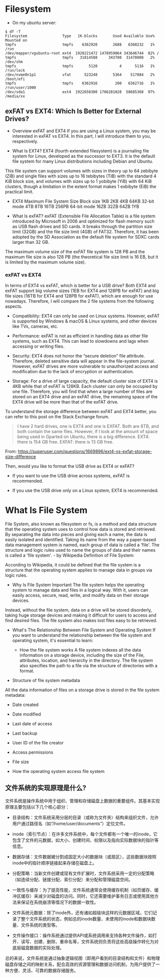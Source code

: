# Filesystem

- On my ubuntu server:
```
$ df -T
Filesystem                Type   1K-blocks       Used Available Use% Mounted on
tmpfs                     tmpfs    6362920       2688   6360232   1% /run
/dev/mapper/vgubuntu-root ext4  1920221472 1478959064 343646744  82% /
tmpfs                     tmpfs   31814588     343780  31470808   2% /dev/shm
tmpfs                     tmpfs       5120          4      5116   1% /run/lock
/dev/nvme0n1p1            vfat      523248       5364    517884   2% /boot/efi
tmpfs                     tmpfs    6362916        200   6362716   1% /run/user/1000
/dev/sda1                 ext4  1922658380 1766281028  58685368  97% /media/xx
```

## exFAT vs EXT4: Which Is Better for External Drives?
- Overview exFAT and EXT4
If you are using a Linux system, you may be interested in exFAT vs EXT4. In this part, I will introduce them to you, respectively.

- What Is EXT4?
EXT4 (fourth extended filesystem) is a journaling file system for Linux, developed as the successor to EXT3.
It is the default file system for many Linux distributions including Debian and Ubuntu.

This file system can support volumes with sizes in theory up to 64 zebibyte (ZiB) and single files with sizes up to 16 tebibytes (TiB) with the standard 4 KiB block size, and volumes with sizes up to 1 yobibyte (YiB) with 64 KiB clusters, though a limitation in the extent format makes 1 exbibyte (EiB) the practical limit.

- EXT4 Maximum File System Size
Block size	1KB	2KB	4KB	64KB
32-bit mode	4TB	8TB	16TB	256PB
64-bit mode	16ZB	32ZB	64ZB	1YB

- What Is exFAT?
exFAT (Extensible File Allocation Table) is a file system introduced by Microsoft in 2006 and optimized for flash memory such as USB flash drives and SD cards. It breaks through the partition size limit (32GB) and the file size limit (4GB) of FAT32. Therefore, it has been adopted by the SD Association as the default file system for SDXC cards larger than 32 GB.

The maximum volume size of the exFAT file system is 128 PB and the maximum file size is also 128 PB (the theoretical file size limit is 16 EB, but it is limited by the maximum volume size).

### exFAT vs EXT4
In terms of EXT4 vs exFAT, which is better for a USB drive? Both EXT4 and exFAT support big volume sizes (1EB for EXT4 and 128PB for exFAT) and big file sizes (16TB for EXT4 and 128PB for exFAT), which are enough for use nowadays. Therefore, I will compare the 2 file systems from the following aspects.

- Compatibility: EXT4 can only be used on Linux systems. However, exFAT is supported by Windows & macOS & Linux systems, and other devices like TVs, cameras, etc.

- Performance: exFAT is not as efficient in handling data as other file systems, such as EXT4. This can lead to slowdowns and lags when accessing or writing files.

- Security: EXT4 does not honor the “secure deletion” file attribute. Therefore, deleted sensitive data will appear in the file-system journal. However, exFAT drives are more vulnerable to unauthorized access and modification due to the lack of encryption or authentication.

- Storage: For a drive of large capacity, the default cluster size of EXT4 is 4KB while that of exFAT is 128KB. Each cluster can only be occupied by one file. Therefore, you will find that when a large number of files are stored on an EXT4 drive and an exFAT drive, the remaining space of the EXT4 drive will be more than that of the exFAT drive.

To understand the storage difference between exFAT and EXT4 better, you can refer to this post on the Stack Exchange forum.

> I have 2 hard drives, one is EXT4 and one is EXFAT. Both are 8TB, and both contain the same files. However, if I look at the amount of space being used in Gparted on Ubuntu, there is a big difference. EXT4: there is 154 GB free. EXFAT: there is 13 GB free.

From: https://superuser.com/questions/1669896/ext4-vs-exfat-storage-size-difference

Then, would you like to format the USB drive as EXT4 or exFAT? 
- If you want to use the USB drive across systems, exFAT is recommended. 

- If you use the USB drive only on a Linux system, EXT4 is recommended.


# What Is File System
File System, also known as filesystem or fs, is a method and data structure that the operating system uses to control how data is stored and retrieved. By separating the data into pieces and giving each a name, the data is easily isolated and identified. Taking its name from the way a paper-based data management system is named, each group of data is called a 'file'. The structure and logic rules used to name the groups of data and their names is called a 'file system'. - by Wikipedia
Definition of File System:

According to Wikipedia, it could be defined that the file system is a structure that the operating system applies to manage data in groups via logic rules. 

- Why Is File System Important
The file system helps the operating system to manage data and files in a logical way. With it, users can easily access, secure, read, write, and modify data on their storage devices. 

Instead, without the file system, data on a drive will be stored disorderly, taking huge storage devices and making it difficult for users to access and find desired files. The file system also makes lost files easy to be retrieved.

- What's The Relationship Between File System and Operating System
If you want to understand the relationship between the file system and operating system, it's essential to learn:

  - How the file system works
A file system indexes all the data information on a storage device, including the size of the File, attributes, location, and hierarchy in the directory. The file system also specifies the path to a file via the structure of directories with a format.


- Structure of file system metadata

All the data information of files on a storage drive is stored in the file system metadata:
- Date created
- Date modified
- Last date of access
- Last backup
- User ID of the file creator
- Access permissions
- File size

- How the operating system access file system


## 文件系统的实现原理是什么?
文件系统是操作系统中用于组织、管理和存储磁盘上数据的重要组件。其基本实现原理主要包括以下几个核心部分：

- 目录结构：文件系统采用分层的目录（或称为文件夹）结构来组织文件，允许用户通过路径名（如“/home/user/documents”）定位文件。

- inode（索引节点）：在许多文件系统中，每个文件都有一个唯一的inode，它包含了文件的元数据，如大小、创建时间、权限以及指向实际数据块的指针等信息。

- 数据存储：文件数据被分割成固定大小的数据块（或扇区），这些数据块按照inode中的指针顺序链接起来存储在磁盘上。

- 分配策略：当新文件创建或现有文件扩展时，文件系统采用一定的分配策略（如连续分配、链接分配、索引分配）来分配和管理磁盘空间。

- 一致性与缓存：为了提高性能，文件系统通常会使用缓存机制（如页缓存、缓冲区缓存）来减少对磁盘的访问。同时，它还需要维护事务日志或使用其他方法来保证在系统崩溃等情况下的数据一致性。

- 文件系统元数据：除了inode外，还有诸如超级块这样的元数据区域，它们记录了整个文件系统的状态，例如总的inode数量、未使用的inode和数据块数量、文件系统的类型等。

- 文件操作接口：操作系统通过提供API或系统调用来支持各种文件操作，如打开、读写、创建、删除、重命名等，文件系统则负责将这些高级操作转化为对底层磁盘数据的实际处理。

总的来说，文件系统是通过抽象逻辑视图（即用户看到的目录结构和文件）和物理磁盘存储之间的映射关系，配合高效的资源管理和数据访问机制，为用户提供了一种方便、灵活、可靠的数据存储服务。



